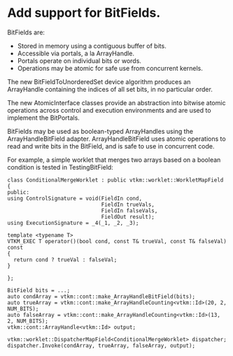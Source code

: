 # Add support for BitFields.

BitFields are:
- Stored in memory using a contiguous buffer of bits.
- Accessible via portals, a la ArrayHandle.
- Portals operate on individual bits or words.
- Operations may be atomic for safe use from concurrent kernels.

The new BitFieldToUnorderedSet device algorithm produces an
ArrayHandle containing the indices of all set bits, in no particular
order.

The new AtomicInterface classes provide an abstraction into bitwise
atomic operations across control and execution environments and are
used to implement the BitPortals.

BitFields may be used as boolean-typed ArrayHandles using the
ArrayHandleBitField adapter. ArrayHandleBitField uses atomic operations to read
and write bits in the BitField, and is safe to use in concurrent code.

For example, a simple worklet that merges two arrays based on a boolean
condition is tested in TestingBitField:

```
class ConditionalMergeWorklet : public vtkm::worklet::WorkletMapField
{
public:
using ControlSignature = void(FieldIn cond,
                              FieldIn trueVals,
                              FieldIn falseVals,
                              FieldOut result);
using ExecutionSignature = _4(_1, _2, _3);

template <typename T>
VTKM_EXEC T operator()(bool cond, const T& trueVal, const T& falseVal) const
{
  return cond ? trueVal : falseVal;
}

};

BitField bits = ...;
auto condArray = vtkm::cont::make_ArrayHandleBitField(bits);
auto trueArray = vtkm::cont::make_ArrayHandleCounting<vtkm::Id>(20, 2, NUM_BITS);
auto falseArray = vtkm::cont::make_ArrayHandleCounting<vtkm::Id>(13, 2, NUM_BITS);
vtkm::cont::ArrayHandle<vtkm::Id> output;

vtkm::worklet::DispatcherMapField<ConditionalMergeWorklet> dispatcher;
dispatcher.Invoke(condArray, trueArray, falseArray, output);

```

